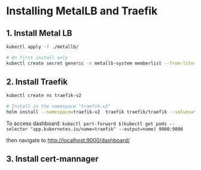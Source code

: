 # Installing MetalLB and Traefik

## 1. Install Metal LB

```zsh
kubectl apply -f ./metallb/

# On first install only
kubectl create secret generic -n metallb-system memberlist --from-literal=secretkey="$(openssl rand -base64 128)"
```

## 2. Install Traefik

```zsh
kubectl create ns traefik-v2

# Install in the namespace "traefik-v2"
helm install --namespace=traefik-v2  traefik traefik/traefik --values=traefik-values.yml


```

To access dashboard: `kubectl port-forward $(kubectl get pods --selector "app.kubernetes.io/name=traefik" --output=name) 9000:9000`

then navigate to [http://localhost:9000/dashboard/](http://localhost:9000/dashboard/)

## 3. Install cert-mannager
